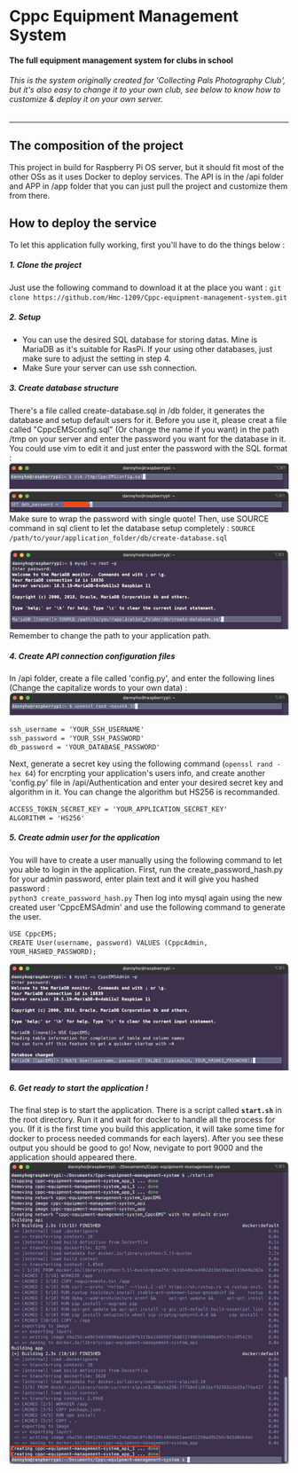 # Cppc Equipment Management System
#### The full equipment management system for clubs in school

###### This is the system originally created for 'Collecting Pals Photography Club', but it's also easy to change it to your own club, see below to know how to customize & deploy it on your own server.

---

## The composition of the project
This project in build for Raspberry Pi OS server, but it should fit most of the other OSs as it uses Docker to deploy services. The API is in the /api folder and APP in /app folder that you can just pull the project and customize them from there.  

## How to deploy the service
To let this application fully working, first you'll have to do the things below : 
##### 1. Clone the project
Just use the following command to download it at the place you want : 
`git clone https://github.com/Hmc-1209/Cppc-equipment-management-system.git`  

##### 2. Setup
- You can use the desired SQL database for storing datas. Mine is MariaDB as it's suitable for RasPi. If your using other databases, just make sure to adjust the setting in step 4.  
- Make Sure your server can use ssh connection.

##### 3. Create database structure
There's a file called create-database.sql in /db folder, it generates the database and setup default users for it. Before you use it, please creat a file called "CppcEMSconfig.sql" (Or change the name if you want) in the path /tmp on your server and enter the password you want for the database in it. You could use vim to edit it and just enter the password with the SQL format : 
![vim_config_demonstration](./pics/vim_config.png)
![save_password_for_database_demonstration](./pics/save_password_for_database.png)
Make sure to wrap the password with single quote! Then, use SOURCE command in sql client to let the database setup completely : 
`SOURCE /path/to/your/application_folder/db/create-database.sql`  

![create-table-demonstration](./pics/create-table.png)
Remember to change the path to your application path.

##### 4. Create API connection configuration files
In /api folder, create a file called 'config.py', and enter the following lines (Change the capitalize words to your own data) :
![generate_secret_key_demonstration](./pics/generate-secret-key.png)
```
ssh_username = 'YOUR_SSH_USERNAME'
ssh_password = 'YOUR_SSH_PASSWORD'
db_password = 'YOUR_DATABASE_PASSWORD'
```
Next, generate a secret key using the following command (`openssl rand -hex 64`) for encrpting your application's users info, and create another 'config.py' file in /api/Authentication and enter your desired secret key and algorithm in it. You can change the algorithm but HS256 is recommanded.

```
ACCESS_TOKEN_SECRET_KEY = 'YOUR_APPLICATION_SECRET_KEY'
ALGORITHM = 'HS256'
```

##### 5. Create admin user for the application
You will have to create a user manually using the following command to let you able to login in the application. First, run the create_password_hash.py for your admin password, enter plain text and it will give you hashed password :   
`python3 create_password_hash.py`
Then log into mysql again using the new created user 'CppcEMSAdmin' and use the following command to generate the user.
```
USE CppcEMS;
CREATE User(username, password) VALUES (CppcAdmin, YOUR_HASHED_PASSWORD);
```
![creapt_application_admin_demonstration](./pics/create_application_admin.png)

##### 6. Get ready to start the application !
The final step is to start the application. There is a script called **`start.sh`** in the root directory. Run it and wait for docker to handle all the process for you. (If it is the first time you build this application, it will take some time for docker to process needed commands for each layers). After you see these output you should be good to go! Now, nevigate to port 9000 and the application should appeared there.
![build_application_demonstration](./pics/build_application.png)